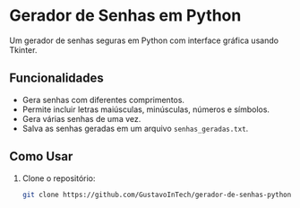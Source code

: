 # Gerador de Senhas em Python

Um gerador de senhas seguras em Python com interface gráfica usando Tkinter.

## Funcionalidades

- Gera senhas com diferentes comprimentos.
- Permite incluir letras maiúsculas, minúsculas, números e símbolos.
- Gera várias senhas de uma vez.
- Salva as senhas geradas em um arquivo `senhas_geradas.txt`.

## Como Usar

1. Clone o repositório:
   ```bash
   git clone https://github.com/GustavoInTech/gerador-de-senhas-python
